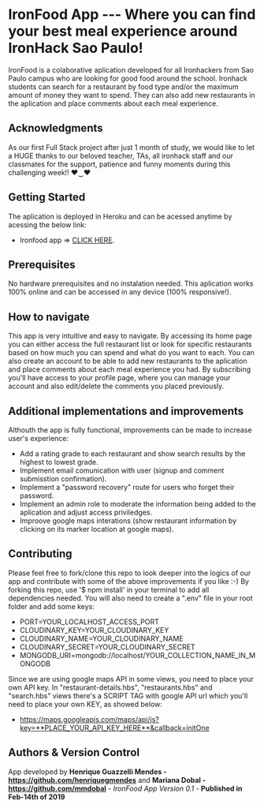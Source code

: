 # IronFood App --- Where you can find your best meal experience around IronHack Sao Paulo!

IronFood is a colaborative aplication developed for all Ironhackers from Sao Paulo campus who are looking for good food around the school.
Ironhack students can search for a restaurant by food type and/or the maximum amount of money they want to spend. They can also add new restaurants in the aplication and place comments about each meal experience.

## Acknowledgments

As our first Full Stack project after just 1 month of study, we would like to let a HUGE thanks to our beloved teacher, TAs, all ironhack staff and our classmates for the support, patience and funny moments during this challenging week!! ♥‿♥

## Getting Started

The aplication is deployed in Heroku and can be acessed anytime by acessing the below link:

* Ironfood app => [CLICK HERE](https://ironfood.herokuapp.com).

## Prerequisites

No hardware prerequisites and no instalation needed. This aplication works 100% online and can be accessed in any device (100% responsive!).

## How to navigate

This app is very intuitive and easy to navigate. By accessing its home page you can either access the full restaurant list or look for specific restaurants based on how much you can spend and what do you want to each.
You can also create an account to be able to add new restaurants to the aplication and place comments about each meal experience you had.
By subscribing you'll have access to your profile page, where you can manage your account and also edit/delete the comments you placed previously.

## Additional implementations and improvements

Althouth the app is fully functional, improvements can be made to increase user's experience:

* Add a rating grade to each restaurant and show search results by the highest to lowest grade.
* Implement email comunication with user (signup and comment submisstion confirmation).
* Implement a "password recovery" route for users who forget their password.
* Implement an admin role to moderate the information being added to the aplication and adjust access priviledges.
* Improove google maps interations (show restaurant information by clicking on its marker location at google maps).

## Contributing

Please feel free to fork/clone this repo to look deeper into the logics of our app and contribute with some of the above improvements if you like :-)
By forking this repo, use '$ npm install' in your terminal to add all dependencies needed. You will also need to create a ".env" file in your root folder and add some keys:
* PORT=YOUR_LOCALHOST_ACCESS_PORT
* CLOUDINARY_KEY=YOUR_CLOUDINARY_KEY
* CLOUDINARY_NAME=YOUR_CLOUDINARY_NAME
* CLOUDINARY_SECRET=YOUR_CLOUDINARY_SECRET
* MONGODB_URI=mongodb://localhost/YOUR_COLLECTION_NAME_IN_MONGODB

Since we are using google maps API in some views, you need to place your own API key. In "restaurant-details.hbs", "restaurants.hbs" and "search.hbs" views there's a SCRIPT TAG with google API url which you'll need to place your own KEY, as showed below:
* https://maps.googleapis.com/maps/api/js?key=**PLACE_YOUR_API_KEY_HERE**&callback=initOne

## Authors & Version Control

App developed by **Henrique Guazzelli Mendes - https://github.com/henriquegmendes** and **Mariana Dobal - https://github.com/mmdobal** - *IronFood App Version 0.1* - **Published in Feb-14th of 2019**